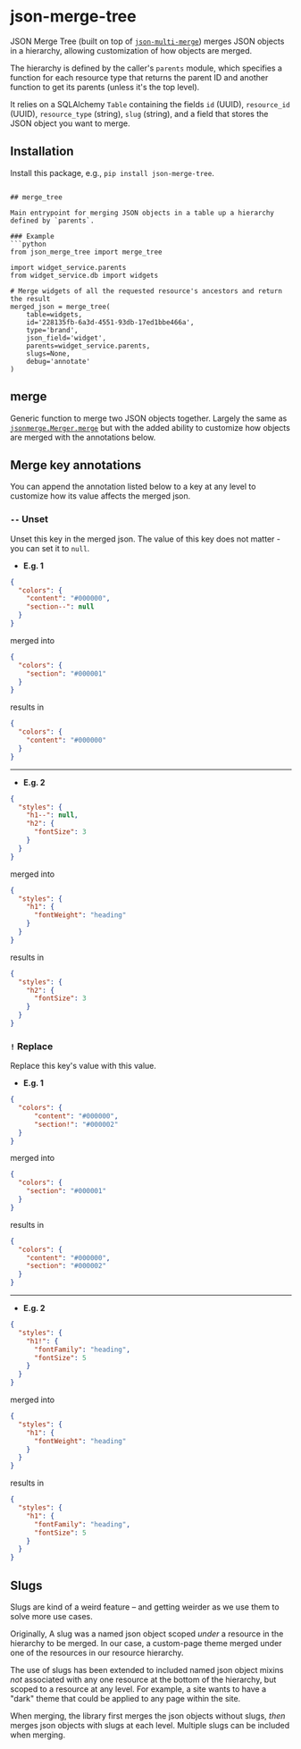 # json-merge-tree

JSON Merge Tree (built on top of [`json-multi-merge`](https://github.com/Media-Platforms/json-multi-merge))
merges JSON objects in a hierarchy, allowing customization of how objects are merged.

The hierarchy is defined by the caller's `parents` module, which specifies a function for each resource type that 
returns the parent ID and another function to get its parents (unless it's the top level).

It relies on a SQLAlchemy `Table` containing the fields `id` (UUID), `resource_id` (UUID), `resource_type` (string), `slug` (string), 
and a field that stores the JSON object you want to merge.

## Installation

Install this package, e.g., `pip install json-merge-tree`.
```

## merge_tree

Main entrypoint for merging JSON objects in a table up a hierarchy defined by `parents`.

### Example
```python
from json_merge_tree import merge_tree

import widget_service.parents
from widget_service.db import widgets

# Merge widgets of all the requested resource's ancestors and return the result
merged_json = merge_tree(
    table=widgets, 
    id='228135fb-6a3d-4551-93db-17ed1bbe466a', 
    type='brand', 
    json_field='widget', 
    parents=widget_service.parents, 
    slugs=None, 
    debug='annotate'
)
```

## merge

Generic function to merge two JSON objects together. Largely the same as 
[`jsonmerge.Merger.merge`](https://github.com/avian2/jsonmerge/blob/master/jsonmerge/__init__.py#L299) 
but with the added ability to customize how objects are merged with the annotations below.


## Merge key annotations

You can append the annotation listed below to a key at any level to customize how its value affects the merged json.

### `--` Unset
Unset this key in the merged json. The value of this key does not matter - you can set it to `null`.

- **E.g. 1**
```json
{
  "colors": {
    "content": "#000000", 
    "section--": null
  }
}
```
merged into  
```json
{
  "colors": {
    "section": "#000001"
  }
}
``` 
results in  
```json
{
  "colors": {
    "content": "#000000"
  }
}
``` 

***

- **E.g. 2**
```json
{
  "styles": {
    "h1--": null, 
    "h2": {
      "fontSize": 3
    }
  }
}
``` 
merged into  
```json
{
  "styles": {
    "h1": {
      "fontWeight": "heading"
    }
  }
}
``` 
results in  
```json
{
  "styles": {
    "h2": {
      "fontSize": 3
    }
  }
}
```

### `!` Replace
Replace this key's value with this value.

- **E.g. 1**
```json
{
  "colors": {
      "content": "#000000", 
      "section!": "#000002"
  }
}
```
merged into
```json
{
  "colors": {
    "section": "#000001"
  }
}
``` 
results in 
```json
{
  "colors": {
    "content": "#000000", 
    "section": "#000002"
  }
}
``` 

***

- **E.g. 2**
```json
{
  "styles": {
    "h1!": {
      "fontFamily": "heading",
      "fontSize": 5
    }
  }
}
``` 
merged into  
```json
{
  "styles": {
    "h1": {
      "fontWeight": "heading"
    }
  }
}
```
results in  
```json
{
  "styles": {
    "h1": {
      "fontFamily": "heading",
      "fontSize": 5
    }
  }
}
```

## Slugs

Slugs are kind of a weird feature – and getting weirder as we use them to solve more use cases.

Originally, A slug was a named json object scoped *under* a resource in the hierarchy to be merged. In our case, a custom-page theme merged under one of the resources in our resource hierarchy.

The use of slugs has been extended to included named json object mixins *not* associated with any one resource at the bottom of the hierarchy, but scoped to a resource at any level. For example, a site wants to have a "dark" theme that could be applied to any page within the site.

When merging, the library first merges the json objects without slugs, *then* merges json objects with slugs at each level. Multiple slugs can be included when merging.
